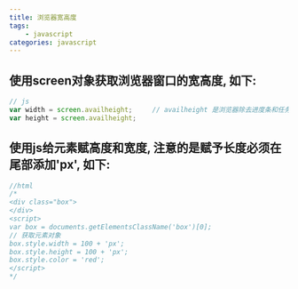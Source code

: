 ```yaml
---
title: 浏览器宽高度
tags: 
    - javascript
categories: javascript
---
```


## 使用screen对象获取浏览器窗口的宽高度, 如下:
<!-- more -->

```javascript
// js
var width = screen.availheight;		// availheight 是浏览器除去进度条和任务栏的高度
var height = screen.availheight;
```

## 使用js给元素赋高度和宽度, 注意的是赋予长度必须在尾部添加'px', 如下:
```javascript
//html
/*
<div class="box">
</div>
<script>
var box = documents.getElementsClassName('box')[0];
// 获取元素对象
box.style.width = 100 + 'px';
box.style.height = 100 + 'px';
box.style.color = 'red';
</script>
*/
```